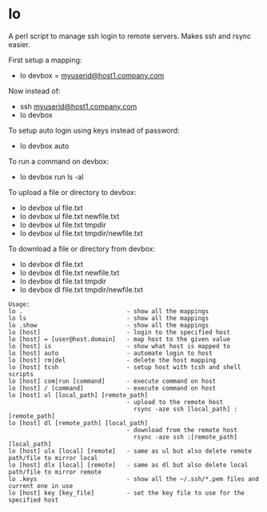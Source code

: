 # lo
A perl script to manage ssh login to remote servers. Makes ssh and rsync easier.

First setup a mapping:
* lo devbox = myuserid@host1.company.com

Now instead of:
* ssh myuserid@host1.company.com
* lo devbox

To setup auto login using keys instead of password:
* lo devbox auto

To run a command on devbox:
* lo devbox run ls -al

To upload a file or directory to devbox:
* lo devbox ul file.txt
* lo devbox ul file.txt newfile.txt
* lo devbox ul file.txt tmpdir
* lo devbox ul file.txt tmpdir/newfile.txt

To download a file or directory from devbox:
* lo devbox dl file.txt
* lo devbox dl file.txt newfile.txt
* lo devbox dl file.txt tmpdir
* lo devbox dl file.txt tmpdir/newfile.txt


```
Usage:
lo .                             - show all the mappings
lo ls                            - show all the mappings
lo .show                         - show all the mappings
lo [host]                        - login to the specified host
lo [host] = [user@host.domain]   - map host to the given value
lo [host] is                     - show what host is mapped to
lo [host] auto                   - automate login to host
lo [host] rm|del                 - delete the host mapping
lo [host] tcsh                   - setup host with tcsh and shell scripts
lo [host] com|run [command]      - execute command on host
lo [host] / [command]            - execute command on host
lo [host] ul [local_path] [remote_path]
                                 - upload to the remote host
                                   rsync -aze ssh [local_path] :[remote_path]
lo [host] dl [remote_path] [local_path]
                                 - download from the remote host
                                   rsync -aze ssh :[remote_path] [local_path]
lo [host] ulx [local] [remote]   - same as ul but also delete remote path/file to mirror local
lo [host] dlx [local] [remote]   - same as dl but also delete local path/file to mirror remote
lo .keys                         - show all the ~/.ssh/*.pem files and current one in use
lo [host] key [key_file]         - set the key file to use for the specified host
```

